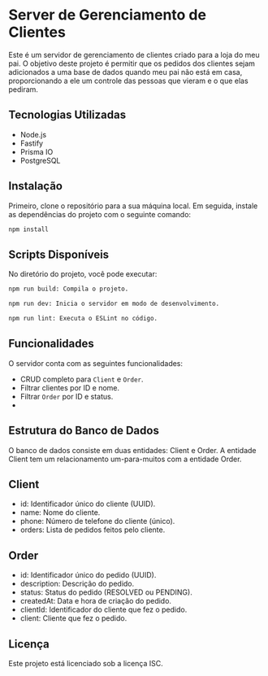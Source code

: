 # Server de Gerenciamento de Clientes

Este é um servidor de gerenciamento de clientes criado para a loja do meu pai. O objetivo deste projeto é permitir que os pedidos dos clientes sejam adicionados a uma base de dados quando meu pai não está em casa, proporcionando a ele um controle das pessoas que vieram e o que elas pediram.

## Tecnologias Utilizadas

- Node.js
- Fastify
- Prisma IO
- PostgreSQL

## Instalação

Primeiro, clone o repositório para a sua máquina local. Em seguida, instale as dependências do projeto com o seguinte comando:

```bash
npm install

````
## Scripts Disponíveis
No diretório do projeto, você pode executar:

```bash
npm run build: Compila o projeto.
````
```bash
npm run dev: Inicia o servidor em modo de desenvolvimento.
````
```bash
npm run lint: Executa o ESLint no código.
````

## Funcionalidades

O servidor conta com as seguintes funcionalidades:

- CRUD completo para `Client` e `Order`.
- Filtrar clientes por ID e nome.
- Filtrar `Order` por ID e status.
- 
## Estrutura do Banco de Dados
O banco de dados consiste em duas entidades: Client e Order. A entidade Client tem um relacionamento um-para-muitos com a entidade Order.

## Client
- id: Identificador único do cliente (UUID).
- name: Nome do cliente.
- phone: Número de telefone do cliente (único).
- orders: Lista de pedidos feitos pelo cliente.
## Order
- id: Identificador único do pedido (UUID).
- description: Descrição do pedido.
- status: Status do pedido (RESOLVED ou PENDING).
- createdAt: Data e hora de criação do pedido.
- clientId: Identificador do cliente que fez o pedido.
- client: Cliente que fez o pedido.

## Licença
Este projeto está licenciado sob a licença ISC.





